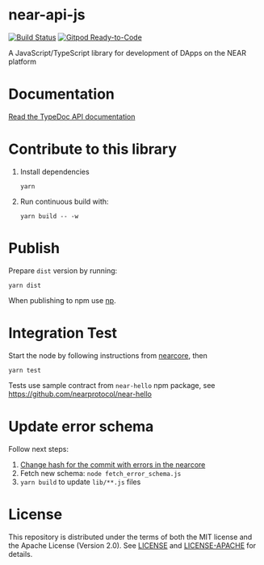 # near-api-js

[![Build Status](https://travis-ci.com/near/near-api-js.svg?branch=master)](https://travis-ci.com/near/near-api-js)
[![Gitpod Ready-to-Code](https://img.shields.io/badge/Gitpod-Ready--to--Code-blue?logo=gitpod)](https://gitpod.io/#https://github.com/near/near-api-js) 

A JavaScript/TypeScript library for development of DApps on the NEAR platform

# Documentation

[Read the TypeDoc API documentation](https://near.github.io/near-api-js/)

# Contribute to this library

1. Install dependencies

       yarn

2. Run continuous build with:

       yarn build -- -w

# Publish

Prepare `dist` version by running:

    yarn dist

When publishing to npm use [np](https://github.com/sindresorhus/np). 

# Integration Test

Start the node by following instructions from [nearcore](https://github.com/nearprotocol/nearcore), then

    yarn test

Tests use sample contract from `near-hello` npm package, see https://github.com/nearprotocol/near-hello

# Update error schema

Follow next steps:

1. [Change hash for the commit with errors in the nearcore](https://github.com/near/near-api-js/blob/master/gen_error_types.js#L7-L9)
2. Fetch new schema: `node fetch_error_schema.js`
3. `yarn build` to update `lib/**.js` files

# License

This repository is distributed under the terms of both the MIT license and the Apache License (Version 2.0).
See [LICENSE](LICENSE) and [LICENSE-APACHE](LICENSE-APACHE) for details.
